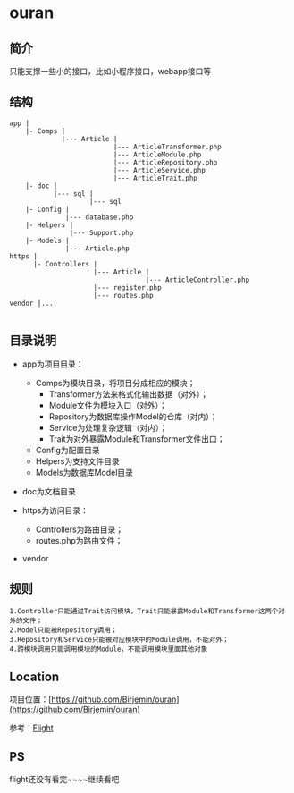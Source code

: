 # ouran

## 简介
只能支撑一些小的接口，比如小程序接口，webapp接口等

## 结构
```
app |
    |- Comps |
             |--- Article |
                          |--- ArticleTransformer.php
                          |--- ArticleModule.php
                          |--- ArticleRepository.php
                          |--- ArticleService.php
                          |--- ArticleTrait.php
    |- doc |
           |--- sql |
                    |--- sql
    |- Config |
              |--- database.php
    |- Helpers |
               |--- Support.php
    |- Models |
              |--- Article.php
https |
      |- Controllers |
                     |--- Article |
                                  |--- ArticleController.php
                     |--- register.php
                     |--- routes.php
vendor |...
              
```

## 目录说明

* app为项目目录：
    * Comps为模块目录，将项目分成相应的模块；
        * Transformer方法来格式化输出数据（对外）；
        * Module文件为模块入口（对外）；
        * Repository为数据库操作Model的仓库（对内）；
        * Service为处理复杂逻辑（对内）；
        * Trait为对外暴露Module和Transformer文件出口；
    * Config为配置目录
    * Helpers为支持文件目录
    * Models为数据库Model目录

* doc为文档目录

* https为访问目录：
    * Controllers为路由目录；
    * routes.php为路由文件；

* vendor

## 规则

```
1.Controller只能通过Trait访问模块，Trait只能暴露Module和Transformer这两个对外的文件；
2.Model只能被Repository调用；
3.Repository和Service只能被对应模块中的Module调用，不能对外；
4.跨模块调用只能调用模块的Module，不能调用模块里面其他对象
```
## Location

项目位置：[https://github.com/Birjemin/ouran](https://github.com/Birjemin/ouran)

参考：[Flight](http://flightphp.com/)


## PS
flight还没有看完~~~~继续看吧